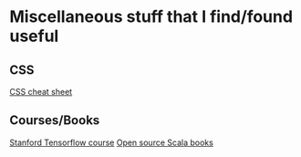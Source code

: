 # Miscellaneous stuff that I find/found useful

## CSS
[CSS cheat sheet](https://adam-marsden.co.uk/css-cheat-sheet)

## Courses/Books
[Stanford Tensorflow course](https://web.stanford.edu/class/cs20si/index.html)
[Open source Scala books](http://underscore.io/books)
